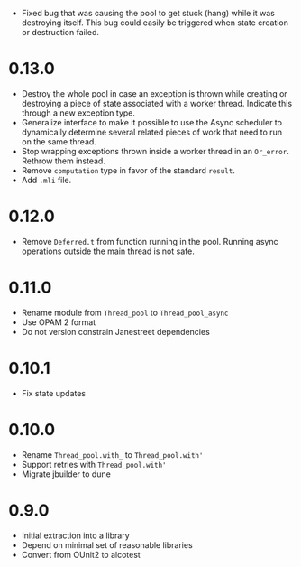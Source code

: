 * Fixed bug that was causing the pool to get stuck (hang) while it was
  destroying itself. This bug could easily be triggered when state creation or
  destruction failed.

0.13.0
======

* Destroy the whole pool in case an exception is thrown while creating or
  destroying a piece of state associated with a worker thread. Indicate this
  through a new exception type.
* Generalize interface to make it possible to use the Async scheduler to
  dynamically determine several related pieces of work that need to run on
  the same thread.
* Stop wrapping exceptions thrown inside a worker thread in an `Or_error`.
  Rethrow them instead.
* Remove `computation` type in favor of the standard `result`.
* Add `.mli` file.

0.12.0
======

* Remove `Deferred.t` from function running in the pool. Running async
  operations outside the main thread is not safe.

0.11.0
======

* Rename module from `Thread_pool` to `Thread_pool_async`
* Use OPAM 2 format
* Do not version constrain Janestreet dependencies

0.10.1
======

* Fix state updates

0.10.0
======

* Rename `Thread_pool.with_` to `Thread_pool.with'`
* Support retries with `Thread_pool.with'`
* Migrate jbuilder to dune

0.9.0
=====

* Initial extraction into a library
* Depend on minimal set of reasonable libraries
* Convert from OUnit2 to alcotest

